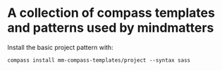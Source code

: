 A collection of compass templates and patterns used by mindmatters
==================================================================

Install the basic project pattern with:

    compass install mm-compass-templates/project --syntax sass
